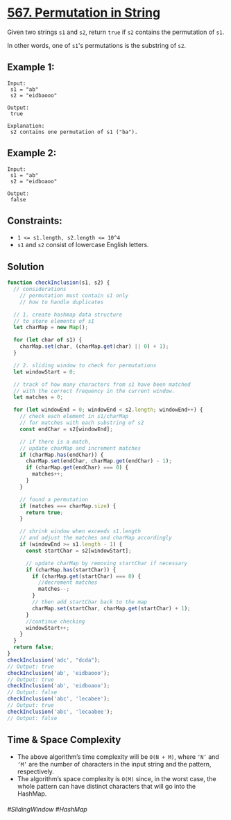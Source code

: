 # [567. Permutation in String](https://leetcode.com/problems/permutation-in-string/)

Given two strings `s1` and `s2`, return `true` if `s2` contains the permutation of `s1`.

In other words, one of `s1`'s permutations is the substring of `s2`.

 

## Example 1:
````
Input:
 s1 = "ab"
 s2 = "eidbaooo"

Output:
 true

Explanation:
 s2 contains one permutation of s1 ("ba").
````
## Example 2:
````
Input:
 s1 = "ab"
 s2 = "eidboaoo"

Output:
 false
```` 

## Constraints:

- `1 <= s1.length, s2.length <= 10^4`
- `s1` and `s2` consist of lowercase English letters.

## Solution
```js
function checkInclusion(s1, s2) {
  // considerations
    // permutation must contain s1 only
    // how to handle duplicates

  // 1. create hashmap data structure
  // to store elements of s1
  let charMap = new Map();

  for (let char of s1) {
    charMap.set(char, (charMap.get(char) || 0) + 1);
  }

  // 2. sliding window to check for permutations
  let windowStart = 0;

  // track of how many characters from s1 have been matched
  // with the correct frequency in the current window.
  let matches = 0;

  for (let windowEnd = 0; windowEnd < s2.length; windowEnd++) {
    // check each element in s1/charMap
    // for matches with each substring of s2
    const endChar = s2[windowEnd];

    // if there is a match,
    // update charMap and increment matches
    if (charMap.has(endChar)) {
      charMap.set(endChar, charMap.get(endChar) - 1);
      if (charMap.get(endChar) === 0) {
        matches++;
      }
    }

    // found a permutation
    if (matches === charMap.size) {
      return true;
    }

    // shrink window when exceeds s1.length
    // and adjust the matches and charMap accordingly
    if (windowEnd >= s1.length - 1) {
      const startChar = s2[windowStart];

      // update charMap by removing startChar if necessary
      if (charMap.has(startChar)) {
        if (charMap.get(startChar) === 0) {
          //decrement matches
          matches--;
        }
        // then add startChar back to the map
        charMap.set(startChar, charMap.get(startChar) + 1);
      }
      //continue checking
      windowStart++;
    }
  }
  return false;
}
checkInclusion('adc', "dcda");
// Output: true
checkInclusion('ab', 'eidbaooo');
// Output: true
checkInclusion('ab', 'eidboaoo');
// Output: false
checkInclusion('abc', 'lecabee');
// Output: true
checkInclusion('abc', 'lecaabee');
// Output: false
```

## Time & Space Complexity
- The above algorithm’s time complexity will be `O(N + M)`, where `‘N’` and `‘M’` are the number of characters in the input string and the pattern, respectively.
- The algorithm’s space complexity is `O(M)` since, in the worst case, the whole pattern can have distinct characters that will go into the HashMap.

###### #SlidingWindow #HashMap
